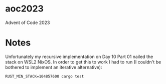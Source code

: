 # aoc2023
Advent of Code 2023

# Notes

Unfortunately my recursive implementation on Day 10 Part 01 nailed the stack on WSL2 NixOS. In order to get this to work I had to run (I couldn't be bothered to implement an iterative alternative):

`RUST_MIN_STACK=104857600 cargo test`